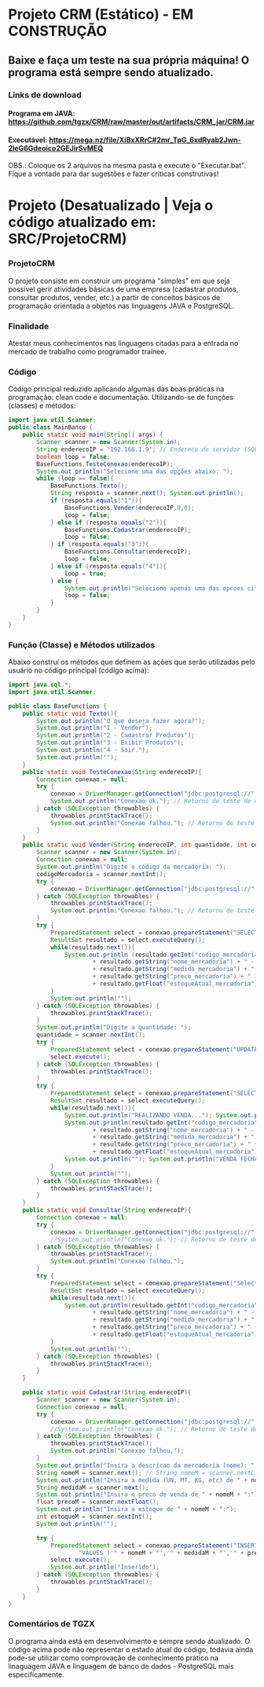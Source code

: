# Projeto CRM (Estático) - EM CONSTRUÇÃO
## Baixe e faça um teste na sua própria máquina! O programa está sempre sendo atualizado.
### Links de download
#### Programa em JAVA: https://github.com/tgzx/CRM/raw/master/out/artifacts/CRM_jar/CRM.jar
#### Executável: https://mega.nz/file/XiBxXRrC#2mr_TpG_6xdRyab2Jwn-2leG6Gdeoico2GEJirSvMEQ

OBS.: Coloque os 2 arquivos na mesma pasta e execute o "Executar.bat".
Fique a vontade para dar sugestões e fazer críticas construtivas!

# Projeto (Desatualizado | Veja o código atualizado em: SRC/ProjetoCRM)
### ProjetoCRM
O projeto consiste em construir um programa "simples" em que seja possível gerir atividades básicas de uma empresa (cadastrar produtos, consultar produtos, vender, etc.) a partir de conceitos básicos de programação orientada a objetos nas linguagens JAVA e PostgreSQL.

### Finalidade
Atestar meus conhecimentos nas linguagens citadas para a entrada no mercado de trabalho como programador trainee.

### Código
Código principal reduzido aplicando algumas das boas práticas na programação: clean code e documentação. Utilizando-se de funções (classes) e métodos:

```java
import java.util.Scanner;
public class MainBanco {
    public static void main(String[] args) {
        Scanner scanner = new Scanner(System.in);
        String enderecoIP = "192.168.1.9"; // Endereco do servidor (SQL) [localhost ou ip] pode ser alterado em "pg_hba.conf"
        boolean loop = false;
        BaseFunctions.TesteConexao(enderecoIP);
        System.out.println("Selecione uma das opções abaixo: ");
        while (loop == false){
            BaseFunctions.Texto();
            String resposta = scanner.next(); System.out.println();
            if (resposta.equals("1")){
                BaseFunctions.Vender(enderecoIP,0,0);
                loop = false;
            } else if (resposta.equals("2")){
                BaseFunctions.Cadastrar(enderecoIP);
                loop = false;
            } if (resposta.equals("3")){
                BaseFunctions.Consultar(enderecoIP);
                loop = false;
            } else if (resposta.equals("4")){
                loop = true;
            } else {
                System.out.println("Selecione apenas uma das opcoes citadas.");
                loop = false;
            }
        }
    }
}
```

### Função (Classe) e Métodos utilizados
Abaixo construí os métodos que definem as ações que serão utilizadas pelo usuário no código principal (código acima):

```java
import java.sql.*;
import java.util.Scanner;

public class BaseFunctions {
    public static void Texto(){
        System.out.println("O que deseja fazer agora?");
        System.out.println("1 - Vender");
        System.out.println("2 - Cadastrar Produtos");
        System.out.println("3 - Exibir Produtos");
        System.out.println("4 - Sair.");
        System.out.println("");
    }
    public static void TesteConexao(String enderecoIP){
        Connection conexao = null;
        try {
            conexao = DriverManager.getConnection("jdbc:postgresql://" + enderecoIP + ":5433/CRM_MeuBanco","postgres","Batata2020"); // Banco: CRM_MeuBanco login: postgres || password: Batata2020
            System.out.println("Conexao ok."); // Retorno de teste de conexão
        } catch (SQLException throwables) {
            throwables.printStackTrace();
            System.out.println("Conexao falhou."); // Retorno de teste de conexão
        }
    }
    public static void Vender(String enderecoIP, int quantidade, int codigoMercadoria){
        Scanner scanner = new Scanner(System.in);
        Connection conexao = null;
        System.out.println("Digite o código da mercadoria: ");
        codigoMercadoria = scanner.nextInt();
        try {
            conexao = DriverManager.getConnection("jdbc:postgresql://" + enderecoIP + ":5433/CRM_MeuBanco","postgres","Batata2020"); // Banco: CRM_MeuBanco login: postgres || password: Batata2020
        } catch (SQLException throwables) {
            throwables.printStackTrace();
            System.out.println("Conexao falhou."); // Retorno de teste de conexão
        }
        try {
            PreparedStatement select = conexao.prepareStatement("SELECT * FROM cadastro_mercadoria WHERE codigo_mercadoria = "+codigoMercadoria+" ");
            ResultSet resultado = select.executeQuery();
            while(resultado.next()){
                System.out.println (resultado.getInt("codigo_mercadoria") + " - "
                        + resultado.getString("nome_mercadoria") + " - "
                        + resultado.getString("medida_mercadoria") + " - PRECO: "
                        + resultado.getString("preco_mercadoria") + " - ESTOQUE: "
                        + resultado.getFloat("estoqueAtual_mercadoria"));
            }
            System.out.println("");
        } catch (SQLException throwables) {
            throwables.printStackTrace();
        }
        System.out.println("Digite a quantidade: ");
        quantidade = scanner.nextInt();
        try {
            PreparedStatement select = conexao.prepareStatement("UPDATE cadastro_mercadoria SET estoqueatual_mercadoria = estoqueatual_mercadoria - "+ quantidade +" WHERE codigo_mercadoria = "+codigoMercadoria+" ");
            select.execute();
        } catch (SQLException throwables) {
            throwables.printStackTrace();
        }
        try {
            PreparedStatement select = conexao.prepareStatement("SELECT * FROM cadastro_mercadoria WHERE codigo_mercadoria = "+codigoMercadoria+" ");
            ResultSet resultado = select.executeQuery();
            while(resultado.next()){
                System.out.println("REALIZANDO VENDA..."); System.out.println("");
                System.out.println(resultado.getInt("codigo_mercadoria") + " - "
                        + resultado.getString("nome_mercadoria") + " -  "+quantidade+" "
                        + resultado.getString("medida_mercadoria") + " - PRECO: "
                        + resultado.getString("preco_mercadoria") + " * "+quantidade+" - ESTOQUE: "
                        + resultado.getFloat("estoqueAtual_mercadoria"));
                System.out.println(""); System.out.println("VENDA FECHADA!");
            }
            System.out.println("");
        } catch (SQLException throwables) {
            throwables.printStackTrace();
        }
    }
    public static void Consultar(String enderecoIP){
        Connection conexao = null;
        try {
            conexao = DriverManager.getConnection("jdbc:postgresql://" + enderecoIP + ":5433/CRM_MeuBanco","postgres","Batata2020"); // Banco: CRM_MeuBanco login: postgres || password: Batata2020
            //System.out.println("Conexao ok."); // Retorno de teste de conexão
        } catch (SQLException throwables) {
            throwables.printStackTrace();
            System.out.println("Conexao falhou.");
        }
        try {
            PreparedStatement select = conexao.prepareStatement("Select * from Cadastro_mercadoria");
            ResultSet resultado = select.executeQuery();
            while(resultado.next()){
                System.out.println(resultado.getInt("codigo_mercadoria") + " - "
                        + resultado.getString("nome_mercadoria") + " - "
                        + resultado.getString("medida_mercadoria") + " - PRECO: "
                        + resultado.getString("preco_mercadoria") + " - ESTOQUE: "
                        + resultado.getFloat("estoqueAtual_mercadoria"));
            }
            System.out.println("");
        } catch (SQLException throwables) {
            throwables.printStackTrace();
        }
    }

    public static void Cadastrar(String enderecoIP){
        Scanner scanner = new Scanner(System.in);
        Connection conexao = null;
        try {
            conexao = DriverManager.getConnection("jdbc:postgresql://" + enderecoIP + ":5433/CRM_MeuBanco","postgres","Batata2020"); // Banco: CRM_MeuBanco login: postgres || password: Batata2020
            //System.out.println("Conexao ok."); // Retorno de teste de conexão
        } catch (SQLException throwables) {
            throwables.printStackTrace();
            System.out.println("Conexao falhou.");
        }
        System.out.println("Insira a descricao da mercadoria (nome): ");
        String nomeM = scanner.next(); // String nomeM = scanner.nextLine();
        System.out.println("Insira a medida (UN, MT, KG, etc) de " + nomeM + ":");
        String medidaM = scanner.next();
        System.out.println("Insira o preco de venda de " + nomeM + ":");
        float precoM = scanner.nextFloat();
        System.out.println("Insira o estoque de " + nomeM + ":");
        int estoqueM = scanner.nextInt();
        System.out.println("");

        try {
            PreparedStatement select = conexao.prepareStatement("INSERT INTO Cadastro_mercadoria(nome_mercadoria, medida_mercadoria, preco_mercadoria, estoqueAtual_mercadoria) " +
                    "VALUES ('" + nomeM + "','" + medidaM + "','" + precoM + "','" + estoqueM + "' );");
            select.execute();
            System.out.println("Inserido");
        } catch (SQLException throwables) {
            throwables.printStackTrace();
        }
    }
}
```
### Comentários de TGZX
O programa ainda está em desenvolvimento e sempre sendo atualizado. O código acima pode não representar o estado atual do código, todavia ainda pode-se utilizar como comprovação de conhecimento prático na linaguagem JAVA e linguagem de banco de dados - PostgreSQL mais especificamente.
